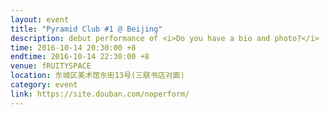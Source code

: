```yaml
---
layout: event
title: "Pyramid Club #1 @ Beijing"
description: debut performance of <i>Do you have a bio and photo?</i>
time: 2016-10-14 20:30:00 +8
endtime: 2016-10-14 22:30:00 +8
venue: fRUITYSPACE
location: 东城区美术馆东街13号(三联书店对面)
category: event
link: https://site.douban.com/noperform/
---
```

